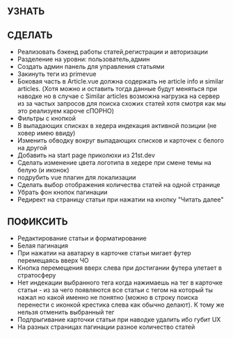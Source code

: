 ## УЗНАТЬ

## СДЕЛАТЬ
- Реализовать бэкенд работы статей,регистрации и авторизации
- Разделение на уровни: пользователь,админ
- Создать админ панель для управления статьями
- Закинуть теги из primevue
- Боковая часть в Article.vue должна содержать не article info и similar articles. (Хотя можно и оставить тогда данные будут меняться при наводке но в случае с Similar articles возможна нагрузка на сервер из за частых запросов для поиска схожих статей хотя смотря как мы это реализуем кароче сПОРНО)
- Фильтры с кнопкой
- В выпадающих списках в хедера индекация активной позиции (не ховер имею ввиду)
- Изменить обводку вокруг выпадающих списков и карточек с белого на другой
- Добавить на start page приколюхи из 21st.dev
- Сделать изменение цвета логотипа в хедере при смене темы на белую (и иконок)
- подрубить vue плагин для локализации
- Сделать выбор отображения количества статей на одной странице
- Убрать фон кнопок пагинации
- Редирект на страницу статьи при нажатии на кнопку "Читать далее"

## ПОФИКСИТЬ
- Редактирование статьи и форматирование
- Белая пагинация
- При нажатии на аватарку в карточке статьи мигает футер перемещаясь вверх ЧО
- Кнопка перемещения вверх слева при достигании футера улетает в стратосферу
- Нет индекации выбранного тега когда нажимаешь на тег в карточке статьи - из за чего появляются все статьи с тегом на который ты нажал но какой именно не понятно (можно в строку поиска перенести с иконкой крестика слева как обычно делают). К тому же нельзя отменить выбранный тег
- Подпрыгивание карточки статьи при наводке удалить ибо губит UX
- На разных страницах пагинации разное количество статей
